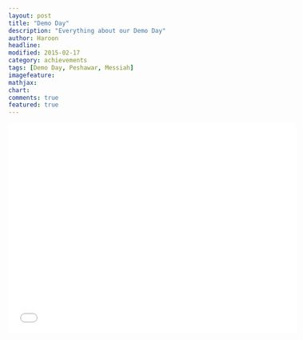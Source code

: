 ```yaml
---
layout: post
title: "Demo Day"
description: "Everything about our Demo Day"
author: Haroon
headline:
modified: 2015-02-17
category: achievements
tags: [Demo Day, Peshawar, Messiah]
imagefeature:
mathjax:
chart:
comments: true
featured: true
---
```




<iframe src="//slides.com/muhammadharoonbaig/deck/embed" width="576" height="420" scrolling="no" frameborder="0" webkitallowfullscreen mozallowfullscreen allowfullscreen></iframe>
